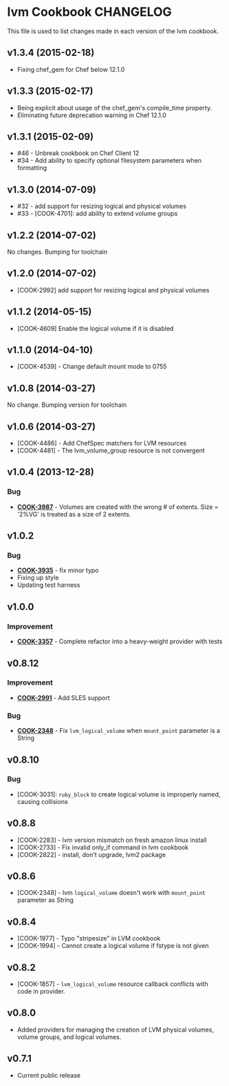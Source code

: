 lvm Cookbook CHANGELOG
======================
This file is used to list changes made in each version of the lvm cookbook.

v1.3.4 (2015-02-18)
-------------------
- Fixing chef_gem for Chef below 12.1.0

v1.3.3 (2015-02-17)
-------------------
- Being explicit about usage of the chef_gem's compile_time property.
- Eliminating future deprecation warning in Chef 12.1.0

v1.3.1 (2015-02-09)
-------------------
- #46 - Unbreak cookbook on Chef Client 12
- #34 - Add ability to specify optional filesystem parameters when formatting

v1.3.0 (2014-07-09)
-------------------
- #32 - add support for resizing logical and physical volumes
- #33 - [COOK-4701]: add ability to extend volume groups

v1.2.2 (2014-07-02)
-------------------
No changes. Bumping for toolchain

v1.2.0 (2014-07-02)
-------------------
- [COOK-2992] add support for resizing logical and physical volumes

v1.1.2 (2014-05-15)
-------------------
- [COOK-4609] Enable the logical volume if it is disabled

v1.1.0 (2014-04-10)
-------------------
- [COOK-4539] - Change default mount mode to 0755

v1.0.8 (2014-03-27)
-------------------
No change. Bumping version for toolchain

v1.0.6 (2014-03-27)
-------------------
- [COOK-4486] - Add ChefSpec matchers for LVM resources
- [COOK-4481] - The lvm_volume_group resource is not convergent

v1.0.4 (2013-12-28)
-------------------
### Bug
- **[COOK-3987](https://tickets.chef.io/browse/COOK-3987)** - Volumes are created with the wrong # of extents.  Size = '2%VG' is treated as a size of 2 extents.

v1.0.2
------
### Bug
- **[COOK-3935](https://tickets.chef.io/browse/COOK-3935)** - fix minor typo
- Fixing up style
- Updating test harness

v1.0.0
------
### Improvement
- **[COOK-3357](https://tickets.chef.io/browse/COOK-3357)** - Complete refactor into a heavy-weight provider with tests

v0.8.12
-------
### Improvement
- **[COOK-2991](https://tickets.chef.io/browse/COOK-2991)** - Add SLES support

### Bug
- **[COOK-2348](https://tickets.chef.io/browse/COOK-2348)** - Fix `lvm_logical_volume` when `mount_point` parameter is a String

v0.8.10
-------
### Bug
- [COOK-3031]: `ruby_block` to create logical volume is improperly named, causing collisions

v0.8.8
------
- [COOK-2283] - lvm version mismatch on fresh amazon linux install
- [COOK-2733] - Fix invalid only_if command in lvm cookbook
- [COOK-2822] - install, don't upgrade, lvm2 package

v0.8.6
------
- [COOK-2348] - lvm `logical_volume` doesn't work with `mount_point` parameter as String

v0.8.4
------
- [COOK-1977] - Typo "stripesize" in LVM cookbook
- [COOK-1994] - Cannot create a logical volume if fstype is not given

v0.8.2
------
- [COOK-1857] - `lvm_logical_volume` resource callback conflicts with code in provider.

v0.8.0
------
- Added providers for managing the creation of LVM physical volumes, volume groups, and logical volumes.

v0.7.1
------
- Current public release
